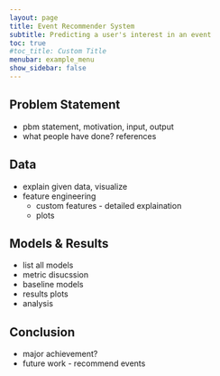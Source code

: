 ```yaml
---
layout: page
title: Event Recommender System
subtitle: Predicting a user's interest in an event
toc: true
#toc_title: Custom Title
menubar: example_menu
show_sidebar: false
---
```


## Problem Statement

- pbm statement, motivation, input, output
- what people have done? references


## Data

- explain given data, visualize
- feature engineering
    - custom features - detailed explaination
    - plots
  
##  Models & Results
    
- list all models
- metric disucssion
- baseline models
- results plots
- analysis

## Conclusion
- major achievement?
- future work - recommend events



